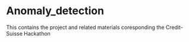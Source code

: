 # Anomaly_detection
This contains the project and related materials coresponding the Credit-Suisse Hackathon
